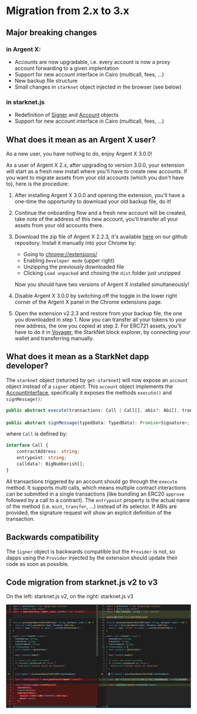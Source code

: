 # Migration from 2.x to 3.x

## Major breaking changes

### in Argent X:

- Accounts are now upgradable, i.e. every account is now a proxy account forwarding to a given implentation
- Support for new account interface in Cairo (multicall, fees, ...)
- New backup file structure
- Small changes in `starknet` object injected in the browser (see below)

### in starknet.js

- Redefinition of [Signer](https://github.com/0xs34n/starknet.js/blob/develop/src/signer/interface.ts) and [Account](https://github.com/0xs34n/starknet.js/blob/develop/src/account/interface.ts) objects
- Support for new account interface in Cairo (multicall, fees, ...)

## What does it mean as an Argent X user?

As a new user, you have nothing to do, enjoy Argent X 3.0.0!

As a user of Argent X 2.x, after upgrading to version 3.0.0, your extension will start as a fresh new install where you'll have to create new accounts. If you want to migrate assets from your old accounts (which you don't have to), here is the procedure:

1. After installing Argent X 3.0.0 and opening the extension, you'll have a one-time the opportunity to download your old backup file, do it!

2. Continue the onboarding flow and a fresh new account will be created, take note of the address of this new account, you'll transfer all your assets from your old accounts there.

3. Download the zip file of Argent X 2.2.3, it's available [here](https://github.com/argentlabs/argent-x/releases/download/v2.3.0/argent-extension-v2.3.0.zip) on our github repository. Install it manually into your Chrome by:

   - Going to [chrome://extensions/](chrome://extensions/)
   - Enabling `Developer mode` (upper right)
   - Unzipping the previously downloaded file
   - Clicking `Load unpacked` and chosing the `dist` folder just unzipped

   Now you should have two versions of Argent X installed simultaneously!

4. Disable Argent X 3.0.0 by switching off the toggle in the lower right corner of the Argent X panel in the Chrome extensions page.

5. Open the extension v2.2.3 and restore from your backup file, the one you downloaded in step 1. Now you can transfer all your tokens to your new address, the one you copied at step 2. For ERC721 assets, you'll have to do it in [Voyager](https://voyager.online/), the StarkNet block explorer, by connecting your wallet and transferring manually.

## What does it mean as a StarkNet dapp developer?

The `starknet` object (returned by `get-starknet`) will now expose an `account` object instead of a `signer` object. This `account` object implements the [AccountInterface](https://github.com/0xs34n/starknet.js/blob/develop/src/account/interface.ts), specifically it exposes the methods `execute()` and `signMessage()`:

```typescript
public abstract execute(transactions: Call | Call[], abis?: Abi[], transactionsDetail?: InvocationsDetails): Promise<AddTransactionResponse>;

public abstract signMessage(typedData: TypedData): Promise<Signature>;
```

where `Call` is defined by:

```typescript
interface Call {
    contractAddress: string;
    entrypoint: string;
    calldata?: BigNumberish[];
}
```

All transactions triggered by an account should go through the `execute` method. It supports multi calls, which means multiple contract interactions can be submitted in a single transactions (like bundling an ERC20 `approve` followed by a call to a contract). The `entrypoint` property is the actual name of the method (i.e. `mint`, `transfer`, ...) instead of its selector. If ABIs are provided, the signature request will show an explicit definition of the transaction.

## Backwards compatibility

The `Signer` object is backwards compatible but the `Provider` is not, so dapps using the `Provider` injected by the extension should update their code as soon as possible.

## Code migration from starknet.js v2 to v3

On the left: starknet.js v2, on the right: starknet.js v3

![Migration changes](/docs/v3-code-migration.png)
